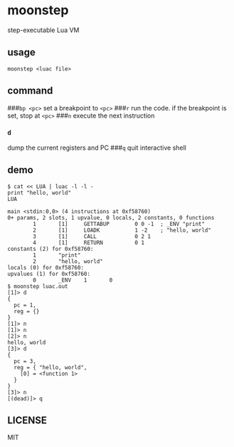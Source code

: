 moonstep
===
step-executable Lua VM

## usage
`moonstep <luac file>`

## command
###`bp <pc>`
set a breakpoint to `<pc>`
###`r`
run the code. if the breakpoint is set, stop at `<pc>`
###`n`
execute the next instruction
### `d`
dump the current registers and PC
###`q`
quit interactive shell

## demo
```
$ cat << LUA | luac -l -l -
print "hello, world"
LUA

main <stdin:0,0> (4 instructions at 0xf58760)
0+ params, 2 slots, 1 upvalue, 0 locals, 2 constants, 0 functions
        1       [1]     GETTABUP        0 0 -1  ; _ENV "print"
        2       [1]     LOADK           1 -2    ; "hello, world"
        3       [1]     CALL            0 2 1
        4       [1]     RETURN          0 1
constants (2) for 0xf58760:
        1       "print"
        2       "hello, world"
locals (0) for 0xf58760:
upvalues (1) for 0xf58760:
        0       _ENV    1       0
$ moonstep luac.out
[1]> d
{
  pc = 1,
  reg = {}
}
[1]> n
[1]> n
[2]> n
hello, world
[3]> d
{
  pc = 3,
  reg = { "hello, world",
    [0] = <function 1>
  }
}
[3]> n
[(dead)]> q
```

## LICENSE
MIT
